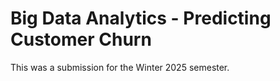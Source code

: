 # Big Data Analytics - Predicting Customer Churn

This was a submission for the Winter 2025 semester.
